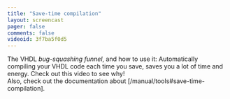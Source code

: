 ```yaml
---
title: "Save-time compilation"
layout: screencast 
pager: false
comments: false
videoid: 3f7ba5f0d5
---
```

The VHDL <em>bug-squashing funnel</em>, and how to use it: Automatically compiling your VHDL code each time you save, saves you a lot of time and energy. Check out this video to see why!
<br/>
Also, check out the documentation about [/manual/tools#save-time-compilation].
